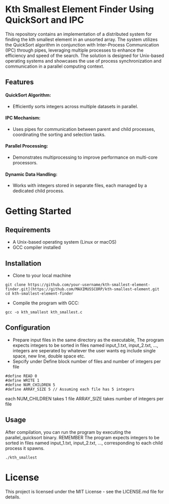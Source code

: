 # Kth Smallest Element Finder Using QuickSort and IPC
This repository contains an implementation of a distributed system for finding the kth smallest element in an unsorted array. The system utilizes the QuickSort algorithm in conjunction with Inter-Process Communication (IPC) through pipes, leveraging multiple processes to enhance the efficiency and speed of the search. The solution is designed for Unix-based operating systems and showcases the use of process synchronization and communication in a parallel computing context.

## Features
#### QuickSort Algorithm:
- Efficiently sorts integers across multiple datasets in parallel.
#### IPC Mechanism: 
- Uses pipes for communication between parent and child processes, coordinating the sorting and selection tasks.
#### Parallel Processing: 
- Demonstrates multiprocessing to improve performance on multi-core processors.
#### Dynamic Data Handling: 
- Works with integers stored in separate files, each managed by a dedicated child process.

# Getting Started

## Requirements
- A Unix-based operating system (Linux or macOS)
- GCC compiler installed

## Installation
- Clone to your local machine
```
git clone https://github.com/your-username/kth-smallest-element-finder.git](https://github.com/MAXIMUSSCORP/kth-smallest-element.git
cd kth-smallest-element-finder
```
- Compile the program with GCC:
```
gcc -o kth_smallest kth_smallest.c
```

## Configuration
- Prepare input files in the same directory as the executable, The program expects integers to be sorted in files named input_1.txt, input_2.txt, ..., integers are seperated by whatever the user wants eg include single space, new line, double space etc.
- Sepcify under Define block number of files and number of integers per file
```
#define READ 0
#define WRITE 1
#define NUM_CHILDREN 5
#define ARRAY_SIZE 5 // Assuming each file has 5 integers
```
each NUM_CHILDREN takes 1 file
ARRAY_SIZE takes number of integers per file

## Usage
After compilation, you can run the program by executing the parallel_quicksort binary. REMEMBER The program expects integers to be sorted in files named input_1.txt, input_2.txt, ..., corresponding to each child process it spawns.
```
./kth_smallest
```

# License
This project is licensed under the MIT License - see the LICENSE.md file for details.
